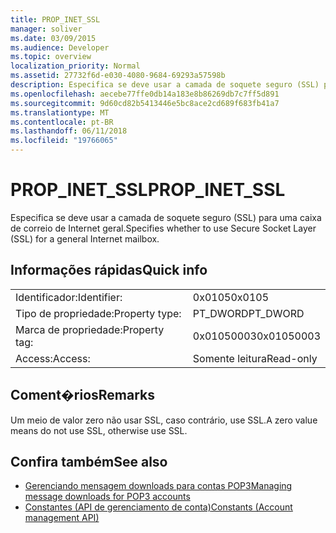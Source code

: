 ```yaml
---
title: PROP_INET_SSL
manager: soliver
ms.date: 03/09/2015
ms.audience: Developer
ms.topic: overview
localization_priority: Normal
ms.assetid: 27732f6d-e030-4080-9684-69293a57598b
description: Especifica se deve usar a camada de soquete seguro (SSL) para uma caixa de correio de Internet geral.
ms.openlocfilehash: aecebe77ffe0db14a183e8b86269db7c7ff5d891
ms.sourcegitcommit: 9d60cd82b5413446e5bc8ace2cd689f683fb41a7
ms.translationtype: MT
ms.contentlocale: pt-BR
ms.lasthandoff: 06/11/2018
ms.locfileid: "19766065"
---
```

# <a name="propinetssl"></a><span data-ttu-id="a3bc0-103">PROP_INET_SSL</span><span class="sxs-lookup"><span data-stu-id="a3bc0-103">PROP_INET_SSL</span></span>

<span data-ttu-id="a3bc0-104">Especifica se deve usar a camada de soquete seguro (SSL) para uma caixa de correio de Internet geral.</span><span class="sxs-lookup"><span data-stu-id="a3bc0-104">Specifies whether to use Secure Socket Layer (SSL) for a general Internet mailbox.</span></span>
  
## <a name="quick-info"></a><span data-ttu-id="a3bc0-105">Informações rápidas</span><span class="sxs-lookup"><span data-stu-id="a3bc0-105">Quick info</span></span>

|||
|:-----|:-----|
|<span data-ttu-id="a3bc0-106">Identificador:</span><span class="sxs-lookup"><span data-stu-id="a3bc0-106">Identifier:</span></span>  <br/> |<span data-ttu-id="a3bc0-107">0x0105</span><span class="sxs-lookup"><span data-stu-id="a3bc0-107">0x0105</span></span>  <br/> |
|<span data-ttu-id="a3bc0-108">Tipo de propriedade:</span><span class="sxs-lookup"><span data-stu-id="a3bc0-108">Property type:</span></span>  <br/> |<span data-ttu-id="a3bc0-109">PT_DWORD</span><span class="sxs-lookup"><span data-stu-id="a3bc0-109">PT_DWORD</span></span>  <br/> |
|<span data-ttu-id="a3bc0-110">Marca de propriedade:</span><span class="sxs-lookup"><span data-stu-id="a3bc0-110">Property tag:</span></span>  <br/> |<span data-ttu-id="a3bc0-111">0x01050003</span><span class="sxs-lookup"><span data-stu-id="a3bc0-111">0x01050003</span></span>  <br/> |
|<span data-ttu-id="a3bc0-112">Access:</span><span class="sxs-lookup"><span data-stu-id="a3bc0-112">Access:</span></span>  <br/> |<span data-ttu-id="a3bc0-113">Somente leitura</span><span class="sxs-lookup"><span data-stu-id="a3bc0-113">Read-only</span></span>  <br/> |
   
## <a name="remarks"></a><span data-ttu-id="a3bc0-114">Coment�rios</span><span class="sxs-lookup"><span data-stu-id="a3bc0-114">Remarks</span></span>

<span data-ttu-id="a3bc0-115">Um meio de valor zero não usar SSL, caso contrário, use SSL.</span><span class="sxs-lookup"><span data-stu-id="a3bc0-115">A zero value means do not use SSL, otherwise use SSL.</span></span>
  
## <a name="see-also"></a><span data-ttu-id="a3bc0-116">Confira também</span><span class="sxs-lookup"><span data-stu-id="a3bc0-116">See also</span></span>

- [<span data-ttu-id="a3bc0-117">Gerenciando mensagem downloads para contas POP3</span><span class="sxs-lookup"><span data-stu-id="a3bc0-117">Managing message downloads for POP3 accounts</span></span>](managing-message-downloads-for-pop3-accounts.md)  
- [<span data-ttu-id="a3bc0-118">Constantes (API de gerenciamento de conta)</span><span class="sxs-lookup"><span data-stu-id="a3bc0-118">Constants (Account management API)</span></span>](constants-account-management-api.md)

